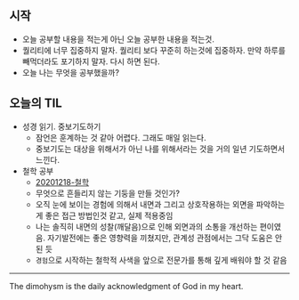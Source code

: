 ## 시작
- 오늘 공부할 내용을 적는게 아닌 오늘 공부한 내용을 적는것.
- 퀄리티에 너무 집중하지 말자. 퀄리티 보다 꾸준히 하는것에 집중하자. 만약 하루를 빼먹더라도 포기하지 말자. 다시 하면 된다.
- 오늘 나는 무엇을 공부했을까?

## 오늘의 TIL
- 성경 읽기. 중보기도하기
  - 잠언은 훈계하는 것 같아 어렵다. 그래도 매일 읽는다.
  - 중보기도는 대상을 위해서가 아닌 나를 위해서라는 것을 거의 일년 기도하면서 느낀다.
- 철학 공부
  - [20201218-철학](https://github.com/dimohy/TIL/blob/master/Daily/202012/20201218-%EC%B2%A0%ED%95%99.md)
  - 무엇으로 흔들리지 않는 기둥을 만들 것인가?
  - 오직 눈에 보이는 경험에 의해서 내면과 그리고 상호작용하는 외면을 파악하는게 좋은 접근 방법인것 같고, 실제 적용중임
  - 나는 솔직히 내면의 성찰(깨달음)으로 인해 외면과의 소통을 개선하는 편이였음. 자기발전에는 좋은 영향력을 끼쳤지만, 관계성 관점에서는 그닥 도움은 안 된 듯
  - `경험`으로 시작하는 철학적 사색을 앞으로 전문가를 통해 깊게 배워야 할 것 같음
---
The dimohysm is the daily acknowledgment of God in my heart.
